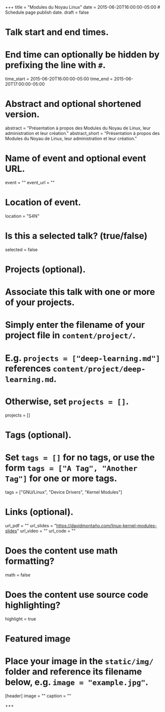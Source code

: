 +++
title = "Modules du Noyau Linux"
date = 2015-06-20T16:00:00-05:00  # Schedule page publish date.
draft = false

# Talk start and end times.
#   End time can optionally be hidden by prefixing the line with `#`.
time_start = 2015-06-20T16:00:00-05:00
time_end = 2015-06-20T17:00:00-05:00

# Abstract and optional shortened version.
abstract = "Présentation à propos des Modules du Noyau de Linux, leur administration et leur création."
abstract_short = "Présentation à propos des Modules du Noyau de Linux, leur administration et leur création."

# Name of event and optional event URL.
event = ""
event_url = ""

# Location of event.
location = "S4N"

# Is this a selected talk? (true/false)
selected = false

# Projects (optional).
#   Associate this talk with one or more of your projects.
#   Simply enter the filename of your project file in `content/project/`.
#   E.g. `projects = ["deep-learning.md"]` references `content/project/deep-learning.md`.
#   Otherwise, set `projects = []`.
projects = []

# Tags (optional).
#   Set `tags = []` for no tags, or use the form `tags = ["A Tag", "Another Tag"]` for one or more tags.
tags = ["GNU/Linux", "Device Drivers", "Kernel Modules"]

# Links (optional).
url_pdf = ""
url_slides = "https://davidmontaño.com/linux-kernel-modules-slides"
url_video = ""
url_code = ""

# Does the content use math formatting?
math = false

# Does the content use source code highlighting?
highlight = true

# Featured image
# Place your image in the `static/img/` folder and reference its filename below, e.g. `image = "example.jpg"`.
[header]
image = ""
caption = ""

+++

